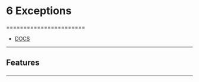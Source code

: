 # 6 Exceptions
=======================

- [DOCS]()


-----------------------------------------------------------------------------------------------------

## Features


### 


-----------------------------------------------------------------------------------------------------